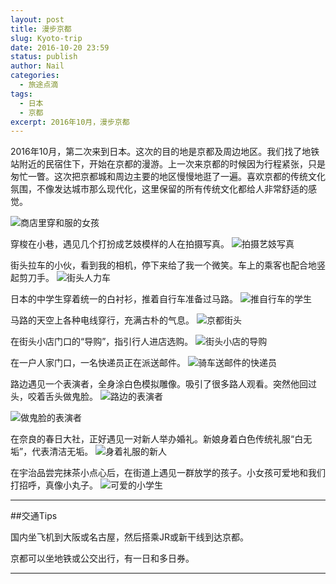```yaml
---
layout: post
title: 漫步京都
slug: Kyoto-trip
date: 2016-10-20 23:59
status: publish
author: Nail
categories: 
  - 旅途点滴
tags: 
  - 日本
  - 京都
excerpt: 2016年10月，漫步京都
---
```


2016年10月，第二次来到日本。这次的目的地是京都及周边地区。我们找了地铁站附近的民宿住下，开始在京都的漫游。上一次来京都的时候因为行程紧张，只是匆忙一瞥。这次把京都城和周边主要的地区慢慢地逛了一遍。喜欢京都的传统文化氛围，不像发达城市那么现代化，这里保留的所有传统文化都给人非常舒适的感觉。

![商店里穿和服的女孩](./images/20161020-kyoto/kyt-1.jpg "商店里穿和服的女孩")

穿梭在小巷，遇见几个打扮成艺妓模样的人在拍摄写真。
![拍摄艺妓写真](./images/20161020-kyoto/kyt-2.jpg "拍摄艺妓写真")

街头拉车的小伙，看到我的相机，停下来给了我一个微笑。车上的乘客也配合地竖起剪刀手。
![街头人力车](./images/20161020-kyoto/kyt-3.jpg "街头人力车")

日本的中学生穿着统一的白衬衫，推着自行车准备过马路。
![推自行车的学生](./images/20161020-kyoto/kyt-5.jpg "推自行车的学生")

马路的天空上各种电线穿行，充满古朴的气息。
![京都街头](./images/20161020-kyoto/kyt-6.jpg "京都街头")

在街头小店门口的“导购”，指引行人进店选购。
![街头小店的导购](./images/20161020-kyoto/kyt-7.jpg "街头小店的导购")

在一户人家门口，一名快递员正在派送邮件。
![骑车送邮件的快递员](./images/20161020-kyoto/kyt-8.jpg "骑车送邮件的快递员")

路边遇见一个表演者，全身涂白色模拟雕像。吸引了很多路人观看。突然他回过头，咬着舌头做鬼脸。
![路边的表演者](./images/20161020-kyoto/kyt-9.jpg "路边的表演者")

![做鬼脸的表演者](./images/20161020-kyoto/kyt-10.jpg "做鬼脸的表演者")

在奈良的春日大社，正好遇见一对新人举办婚礼。新娘身着白色传统礼服“白无垢”，代表清洁无垢。
![身着礼服的新人](./images/20161020-kyoto/kyt-11.jpg "身着礼服的新人")

在宇治品尝完抹茶小点心后，在街道上遇见一群放学的孩子。小女孩可爱地和我们打招呼，真像小丸子。
![可爱的小学生](./images/20161020-kyoto/kyt-12.jpg "可爱的小学生")

---
##交通Tips

国内坐飞机到大阪或名古屋，然后搭乘JR或新干线到达京都。

京都可以坐地铁或公交出行，有一日和多日券。

---

